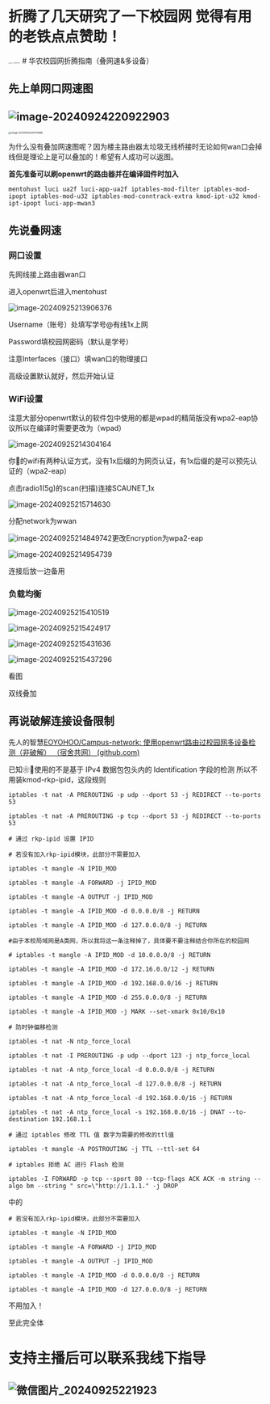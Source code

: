 # 折腾了几天研究了一下校园网 觉得有用的老铁点点赞助！
<img src="微信图片_20240925221923.jpg" alt="微信图片_20240925221923" style="zoom:12%;" />
# 华农校园网折腾指南（叠网速&多设备）

## 先上单网口网速图

## ![image-20240924220922903](image-20240924220922903.png)

<img src="image-20240924220714886.png" alt="image-20240924220714886" style="zoom:33%;" />

为什么没有叠加网速图呢？因为楼主路由器太垃圾无线桥接时无论如何wan口会掉线但是理论上是可以叠加的！希望有人成功可以返图。

**首先准备可以刷openwrt的路由器并在编译固件时加入**

```
mentohust luci ua2f luci-app-ua2f iptables-mod-filter iptables-mod-ipopt iptables-mod-u32 iptables-mod-conntrack-extra kmod-ipt-u32 kmod-ipt-ipopt luci-app-mwan3
```

## 先说叠网速

### 网口设置

先网线接上路由器wan口

进入openwrt后进入mentohust

![image-20240925213906376](image-20240925213906376.png)

Username（账号）处填写学号@有线1x上网

Password填校园网密码（默认是学号）

注意Interfaces（接口）填wan口的物理接口

高级设置默认就好，然后开始认证

### WiFi设置

注意大部分openwrt默认的软件包中使用的都是wpad的精简版没有wpa2-eap协议所以在编译时需要更改为（wpad）

![image-20240925214304164](image-20240925214304164.png)

你🐉的wifi有两种认证方式，没有1x后缀的为网页认证，有1x后缀的是可以预先认证的（wpa2-eap）

点击radio1(5g)的scan(扫描)连接SCAUNET_1x

![image-20240925215714630](image-20240925215714630.png)

分配network为wwan

![image-20240925214849742](image-20240925214849742.png)更改Encryption为wpa2-eap

![image-20240925214954739](image-20240925214954739.png)

连接后放一边备用

### 负载均衡

![image-20240925215410519](image-20240925215410519.png)

![image-20240925215424917](image-20240925215424917.png)

![image-20240925215431636](image-20240925215431636.png)

![image-20240925215437296](image-20240925215437296.png)

看图

双线叠加



## 再说破解连接设备限制

先人的智慧[EOYOHOO/Campus-network: 使用openwrt路由过校园网多设备检测（非破解） （宿舍共网） (github.com)](https://github.com/EOYOHOO/Campus-network?tab=readme-ov-file)

已知❀🐉使用的不是基于 IPv4 数据包包头内的 Identification 字段的检测 所以不用装kmod-rkp-ipid，这段规则

```
iptables -t nat -A PREROUTING -p udp --dport 53 -j REDIRECT --to-ports 53

iptables -t nat -A PREROUTING -p tcp --dport 53 -j REDIRECT --to-ports 53

# 通过 rkp-ipid 设置 IPID

# 若没有加入rkp-ipid模块，此部分不需要加入

iptables -t mangle -N IPID_MOD

iptables -t mangle -A FORWARD -j IPID_MOD

iptables -t mangle -A OUTPUT -j IPID_MOD

iptables -t mangle -A IPID_MOD -d 0.0.0.0/8 -j RETURN

iptables -t mangle -A IPID_MOD -d 127.0.0.0/8 -j RETURN

#由于本校局域网是A类网，所以我将这一条注释掉了，具体要不要注释结合你所在的校园网

# iptables -t mangle -A IPID_MOD -d 10.0.0.0/8 -j RETURN

iptables -t mangle -A IPID_MOD -d 172.16.0.0/12 -j RETURN

iptables -t mangle -A IPID_MOD -d 192.168.0.0/16 -j RETURN

iptables -t mangle -A IPID_MOD -d 255.0.0.0/8 -j RETURN

iptables -t mangle -A IPID_MOD -j MARK --set-xmark 0x10/0x10

# 防时钟偏移检测

iptables -t nat -N ntp_force_local

iptables -t nat -I PREROUTING -p udp --dport 123 -j ntp_force_local

iptables -t nat -A ntp_force_local -d 0.0.0.0/8 -j RETURN

iptables -t nat -A ntp_force_local -d 127.0.0.0/8 -j RETURN

iptables -t nat -A ntp_force_local -d 192.168.0.0/16 -j RETURN

iptables -t nat -A ntp_force_local -s 192.168.0.0/16 -j DNAT --to-destination 192.168.1.1

# 通过 iptables 修改 TTL 值 数字为需要的修改的ttl值

iptables -t mangle -A POSTROUTING -j TTL --ttl-set 64

# iptables 拒绝 AC 进行 Flash 检测

iptables -I FORWARD -p tcp --sport 80 --tcp-flags ACK ACK -m string --algo bm --string " src=\"http://1.1.1." -j DROP
```

中的

```
# 若没有加入rkp-ipid模块，此部分不需要加入

iptables -t mangle -N IPID_MOD

iptables -t mangle -A FORWARD -j IPID_MOD

iptables -t mangle -A OUTPUT -j IPID_MOD

iptables -t mangle -A IPID_MOD -d 0.0.0.0/8 -j RETURN

iptables -t mangle -A IPID_MOD -d 127.0.0.0/8 -j RETURN
```

不用加入！

至此完全体

# 支持主播后可以联系我线下指导
## ![微信图片_20240925221923](微信图片_20240925221923.jpg)
